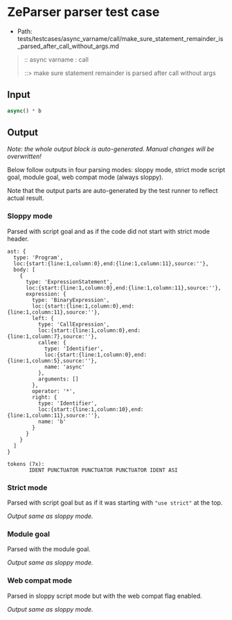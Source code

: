 # ZeParser parser test case

- Path: tests/testcases/async_varname/call/make_sure_statement_remainder_is_parsed_after_call_without_args.md

> :: async varname : call
>
> ::> make sure statement remainder is parsed after call without args

## Input

`````js
async() * b
`````

## Output

_Note: the whole output block is auto-generated. Manual changes will be overwritten!_

Below follow outputs in four parsing modes: sloppy mode, strict mode script goal, module goal, web compat mode (always sloppy).

Note that the output parts are auto-generated by the test runner to reflect actual result.

### Sloppy mode

Parsed with script goal and as if the code did not start with strict mode header.

`````
ast: {
  type: 'Program',
  loc:{start:{line:1,column:0},end:{line:1,column:11},source:''},
  body: [
    {
      type: 'ExpressionStatement',
      loc:{start:{line:1,column:0},end:{line:1,column:11},source:''},
      expression: {
        type: 'BinaryExpression',
        loc:{start:{line:1,column:0},end:{line:1,column:11},source:''},
        left: {
          type: 'CallExpression',
          loc:{start:{line:1,column:0},end:{line:1,column:7},source:''},
          callee: {
            type: 'Identifier',
            loc:{start:{line:1,column:0},end:{line:1,column:5},source:''},
            name: 'async'
          },
          arguments: []
        },
        operator: '*',
        right: {
          type: 'Identifier',
          loc:{start:{line:1,column:10},end:{line:1,column:11},source:''},
          name: 'b'
        }
      }
    }
  ]
}

tokens (7x):
       IDENT PUNCTUATOR PUNCTUATOR PUNCTUATOR IDENT ASI
`````

### Strict mode

Parsed with script goal but as if it was starting with `"use strict"` at the top.

_Output same as sloppy mode._

### Module goal

Parsed with the module goal.

_Output same as sloppy mode._

### Web compat mode

Parsed in sloppy script mode but with the web compat flag enabled.

_Output same as sloppy mode._
